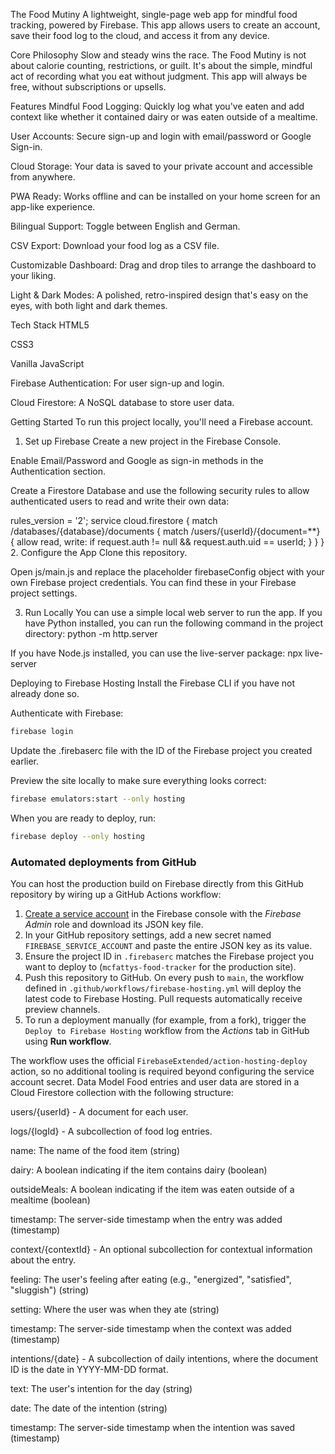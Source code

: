 The Food Mutiny
A lightweight, single-page web app for mindful food tracking, powered by Firebase. This app allows users to create an account, save their food log to the cloud, and access it from any device.

Core Philosophy
Slow and steady wins the race. The Food Mutiny is not about calorie counting, restrictions, or guilt. It's about the simple, mindful act of recording what you eat without judgment. This app will always be free, without subscriptions or upsells.

Features
Mindful Food Logging: Quickly log what you've eaten and add context like whether it contained dairy or was eaten outside of a mealtime.

User Accounts: Secure sign-up and login with email/password or Google Sign-in.

Cloud Storage: Your data is saved to your private account and accessible from anywhere.

PWA Ready: Works offline and can be installed on your home screen for an app-like experience.

Bilingual Support: Toggle between English and German.

CSV Export: Download your food log as a CSV file.

Customizable Dashboard: Drag and drop tiles to arrange the dashboard to your liking.

Light & Dark Modes: A polished, retro-inspired design that's easy on the eyes, with both light and dark themes.

Tech Stack
HTML5

CSS3

Vanilla JavaScript

Firebase Authentication: For user sign-up and login.

Cloud Firestore: A NoSQL database to store user data.

Getting Started
To run this project locally, you'll need a Firebase account.

1. Set up Firebase
Create a new project in the Firebase Console.

Enable Email/Password and Google as sign-in methods in the Authentication section.

Create a Firestore Database and use the following security rules to allow authenticated users to read and write their own data:

rules_version = '2';
service cloud.firestore {
  match /databases/{database}/documents {
    match /users/{userId}/{document=**} {
      allow read, write: if request.auth != null && request.auth.uid == userId;
    }
  }
}
2. Configure the App
Clone this repository.

Open js/main.js and replace the placeholder firebaseConfig object with your own Firebase project credentials. You can find these in your Firebase project settings.

3. Run Locally
You can use a simple local web server to run the app. If you have Python installed, you can run the following command in the project directory:
python -m http.server

If you have Node.js installed, you can use the live-server package:
npx live-server

Deploying to Firebase Hosting
Install the Firebase CLI if you have not already done so.

Authenticate with Firebase:

```bash
firebase login
```

Update the .firebaserc file with the ID of the Firebase project you created earlier.

Preview the site locally to make sure everything looks correct:

```bash
firebase emulators:start --only hosting
```

When you are ready to deploy, run:

```bash
firebase deploy --only hosting
```

### Automated deployments from GitHub

You can host the production build on Firebase directly from this GitHub repository by wiring up a GitHub Actions workflow:

1. [Create a service account](https://firebase.google.com/docs/cli#cli-ci-systems) in the Firebase console with the *Firebase Admin* role and download its JSON key file.
2. In your GitHub repository settings, add a new secret named `FIREBASE_SERVICE_ACCOUNT` and paste the entire JSON key as its value.
3. Ensure the project ID in `.firebaserc` matches the Firebase project you want to deploy to (`mcfattys-food-tracker` for the production site).
4. Push this repository to GitHub. On every push to `main`, the workflow defined in `.github/workflows/firebase-hosting.yml` will deploy the latest code to Firebase Hosting. Pull requests automatically receive preview channels.
5. To run a deployment manually (for example, from a fork), trigger the `Deploy to Firebase Hosting` workflow from the *Actions* tab in GitHub using **Run workflow**.

The workflow uses the official `FirebaseExtended/action-hosting-deploy` action, so no additional tooling is required beyond configuring the service account secret.
Data Model
Food entries and user data are stored in a Cloud Firestore collection with the following structure:

users/{userId} - A document for each user.

logs/{logId} - A subcollection of food log entries.

name: The name of the food item (string)

dairy: A boolean indicating if the item contains dairy (boolean)

outsideMeals: A boolean indicating if the item was eaten outside of a mealtime (boolean)

timestamp: The server-side timestamp when the entry was added (timestamp)

context/{contextId} - An optional subcollection for contextual information about the entry.

feeling: The user's feeling after eating (e.g., "energized", "satisfied", "sluggish") (string)

setting: Where the user was when they ate (string)

timestamp: The server-side timestamp when the context was added (timestamp)

intentions/{date} - A subcollection of daily intentions, where the document ID is the date in YYYY-MM-DD format.

text: The user's intention for the day (string)

date: The date of the intention (string)

timestamp: The server-side timestamp when the intention was saved (timestamp)
